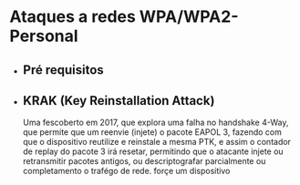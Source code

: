 # Ataques a redes WPA/WPA2-Personal
- ## Pré requisitos
- ## KRAK (Key Reinstallation Attack)
  Uma fescoberto em 2017, que explora uma falha no
  handshake 4-Way, que permite que um reenvie (injete) o pacote EAPOL 3, 
  fazendo com que o dispositivo reutilize e reinstale a mesma PTK,
  e assim o contador de replay do pacote 3 irá resetar, 
  permitindo que o atacante injete ou retransmitir pacotes antigos, ou descriptografar parcialmente ou completamento o trafégo de rede.
  forçe um dispositivo